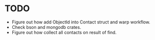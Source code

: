 # TODO

- Figure out how add ObjectId into Contact struct and warp workflow.
- Check bson and mongodb crates.
- Figure out how collect all contacts on result of find.
